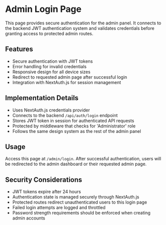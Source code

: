 # Admin Login Page

This page provides secure authentication for the admin panel. It connects to the backend JWT authentication system and validates credentials before granting access to protected admin routes.

## Features

- Secure authentication with JWT tokens
- Error handling for invalid credentials
- Responsive design for all device sizes
- Redirect to requested admin page after successful login
- Integration with NextAuth.js for session management

## Implementation Details

- Uses NextAuth.js credentials provider
- Connects to the backend `/api/auth/login` endpoint
- Stores JWT token in session for authenticated API requests
- Protected by middleware that checks for 'Administrator' role
- Follows the same design system as the rest of the admin panel

## Usage

Access this page at `/admin/login`. After successful authentication, users will be redirected to the admin dashboard or their requested admin page.

## Security Considerations

- JWT tokens expire after 24 hours
- Authentication state is managed securely through NextAuth.js
- Protected routes redirect unauthenticated users to this login page
- Failed login attempts are logged and throttled
- Password strength requirements should be enforced when creating admin accounts 